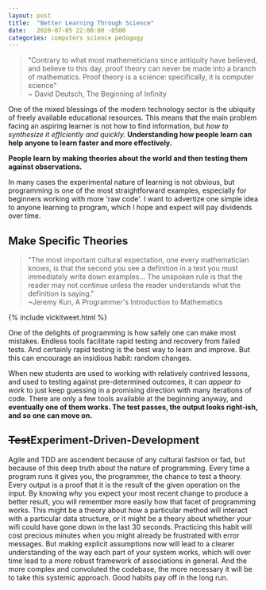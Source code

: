 ```yaml
---
layout: post
title:  "Better Learning Through Science"
date:   2020-07-05 22:00:00 -0500
categories: computers science pedagogy
---
```


>"Contrary to what most mathemeticians since antiquity have believed, and believe to this day, proof theory can never be made into a branch of mathematics. Proof theory is a science: specifically, it is computer science"  
> ~ David Deutsch, The Beginning of Infinity

One of the mixed blessings of the modern technology sector is the ubiquity of freely available educational resources.  This means that the main problem facing an aspiring learner is not how to find information, but *how to synthesize it efficiently and quickly.*  **Understanding how people learn can help anyone to learn faster and more effectively.**  

**People learn by making theories about the world and then testing them against observations.**  

In many cases the experimental nature of learning is not obvious, but programming is one of the most straightforward examples, especially for beginners working with more 'raw code'.  I want to advertize one simple idea to anyone learning to program, which I hope and expect will pay dividends over time.

## Make Specific Theories

>"The most important cultural expectation, one every mathematician knows, is that the
second you see a definition in a text you must immediately write down examples... The unspoken rule is that the reader may not continue unless the reader understands what the definition is saying."  
>~Jeremy Kun, A Programmer's Introduction to Mathematics

{% include vickitweet.html %}

One of the delights of programming is how safely one can make most mistakes.  Endless tools facilitate rapid testing and recovery from failed tests.  And certainly rapid testing is the best way to learn and improve.  But this can encourage an insidious habit: random changes.

When new students are used to working with relatively contrived lessons, and used to testing against pre-determined outcomes, it can *appear to work* to just keep guessing in a promising direction with many iterations of code.  There are only a few tools available at the beginning anyway, and **eventually one of them works.  The test passes, the output looks right-ish, and so one can move on.**  

## ~~Test~~Experiment-Driven-Development

Agile and TDD are ascendent because of any cultural fashion or fad, but because of this deep truth about the nature of programming.  Every time a program runs it gives you, the programmer, the chance to test a theory.  Every output is a proof that it is the result of the given operation on the input.  By knowing *why* you expect your most recent change to produce a better result, you will remember more easily how that facet of programming works.  This might be a theory about how a particular method will interact with a particular data structure, or it might be a theory about whether your wifi could have gone down in the last 30 seconds.  Practicing this habit will cost precious minutes when you might already be frustrated with error messages.  But making explicit assumptions now will lead to a clearer understanding of the way each part of your system works, which will over time lead to a more robust framework of associations in general.  And the more complex and convoluted the codebase, the more necessary it will be to take this systemic approach.  Good habits pay off in the long run.

